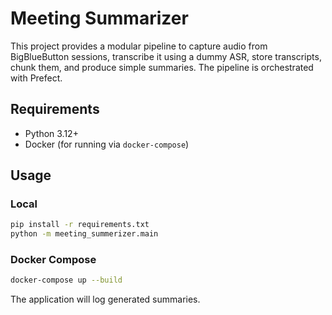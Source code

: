 # Meeting Summarizer

This project provides a modular pipeline to capture audio from BigBlueButton sessions,
transcribe it using a dummy ASR, store transcripts, chunk them, and produce simple summaries.
The pipeline is orchestrated with Prefect.

## Requirements

- Python 3.12+
- Docker (for running via `docker-compose`)

## Usage

### Local

```bash
pip install -r requirements.txt
python -m meeting_summerizer.main
```

### Docker Compose

```bash
docker-compose up --build
```

The application will log generated summaries.
